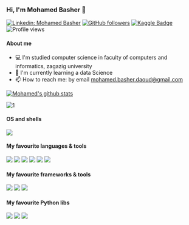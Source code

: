 ### Hi, I'm Mohamed Basher 👋

[![Linkedin: Mohamed Basher](https://img.shields.io/badge/-Mohamed%20Basher-blue?style=flat-square&logo=Linkedin&logoColor=white&link=https://www.linkedin.com/in/mohamed-basher/)](https://www.linkedin.com/in/mohamed-basher/)
[![GitHub followers](https://img.shields.io/github/followers/mohamedbashir?style=social)](https://github.com/mohamedbashir)
[![Kaggle Badge](https://img.shields.io/badge/-Mohamed%20Basher-teal?style=flat&logo=kaggle&logoColor=deepblue&link=https://www.kaggle.com/muhakabartay)](https://www.kaggle.com/mohamedbasher)
![Profile views](https://gpvc.arturio.dev/mohamedbashir)


#### About me  
- 💻 I'm studied computer science in faculty of computers and informatics, zagazig university
- 🤖 I'm currently learning a data Science
- 📫 How to reach me: by email mohamed.basher.daoud@gmail.com





[![Mohamed's github stats](https://github-readme-stats.vercel.app/api?username=mohamedbashir&theme=blue)](https://github.com/mohamedbashir/github-readme-stats)

![1](https://github-readme-stats.vercel.app/api/top-langs/?username=mohamedbashir&theme=blue)




#### OS and shells

![](https://img.shields.io/badge/OS-Windows-informational?style=flat&logo=windows&logoColor=white&color=0078D6)


#### My favourite languages & tools
![](https://img.shields.io/badge/Code-Python-informational?style=flat&logo=python&logoColor=white&color=3776AB)
![](https://img.shields.io/badge/Code-Javascript-yellow)
![](https://img.shields.io/badge/Code-C++-informational?style=flat&logo=c-plusplus&logoColor=white&color=00599C)
![](https://img.shields.io/badge/Code-Jupyter-informational?style=flat&logo=jupyter&logoColor=white&color=F37626)
![](https://img.shields.io/badge/Code-VSCode-informational?style=flat&logo=visual-studio-code&logoColor=white&color=0078d7)
![](https://img.shields.io/badge/Code-Git-informational?style=flat&logo=Git&logoColor=white&color=F05032)
#### My favourite frameworks & tools  

![](https://img.shields.io/badge/TensorFlow-informational?style=flat&logo=TensorFlow&logoColor=white&color=FF6F00)
![](https://img.shields.io/badge/Keras-informational?style=flat&logo=Keras&logoColor=white&color=D00000)
![](https://img.shields.io/badge/Colab-informational?style=flat&logo=google-colab&logoColor=white&color=F4B400)


#### My favourite Python libs
![](https://img.shields.io/badge/Pandas-informational?style=flat&logo=pandas&logoColor=white&color=150458)
![](https://img.shields.io/badge/NumPy-informational?style=flat&logo=numpy&logoColor=white&color=013243)
![](https://img.shields.io/badge/ScikitLearn-informational?style=flat&logo=scikit-learn&logoColor=white&color=F7931E)
